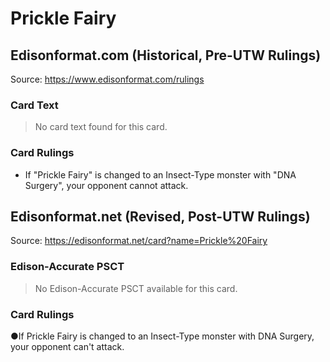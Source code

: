 # Prickle Fairy

## Edisonformat.com (Historical, Pre-UTW Rulings)

Source: https://www.edisonformat.com/rulings

### Card Text

> No card text found for this card.

### Card Rulings

*   If "Prickle Fairy" is changed to an Insect-Type monster with "DNA Surgery", your opponent cannot attack.

## Edisonformat.net (Revised, Post-UTW Rulings)

Source: https://edisonformat.net/card?name=Prickle%20Fairy

### Edison-Accurate PSCT

> No Edison-Accurate PSCT available for this card.

### Card Rulings

●If Prickle Fairy is changed to an Insect-Type monster with DNA Surgery, your opponent can't attack.
            